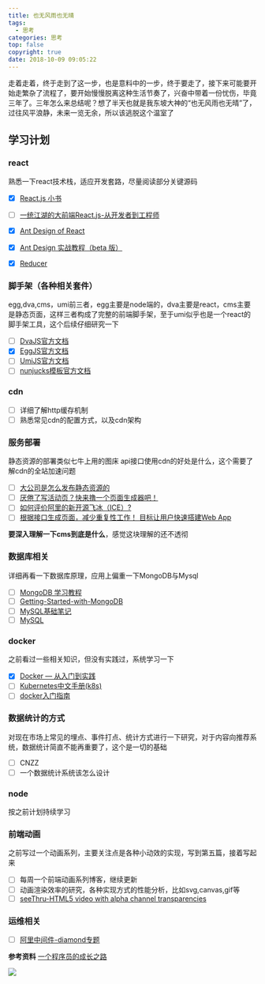 ```yaml
---
title: 也无风雨也无晴
tags:
  - 思考
categories: 思考
top: false
copyright: true
date: 2018-10-09 09:05:22
---
```

走着走着，终于走到了这一步，也是意料中的一步，终于要走了，接下来可能要开始走繁杂了流程了，要开始慢慢脱离这种生活节奏了，兴奋中带着一份忧伤，毕竟三年了。三年怎么来总结呢？想了半天也就是我东坡大神的“也无风雨也无晴”了，过往风平浪静，未来一览无余，所以该逃脱这个温室了
<!--more-->

## 学习计划

### react
熟悉一下react技术栈，适应开发套路，尽量阅读部分关键源码
- [x] [React.js 小书](http://huziketang.mangojuice.top/books/react/lesson1)
- [ ] [一统江湖的大前端React.js-从开发者到工程师](https://zhuanlan.zhihu.com/p/41127320)
- [x] [Ant Design of React](https://ant.design/docs/react/introduce-cn)
- [x] [Ant Design 实战教程（beta 版）](https://www.yuque.com/ant-design/course/intro)
- [x] [Reducer](https://cn.redux.js.org/docs/basics/Reducers.html)


### 脚手架（各种相关套件）
egg,dva,cms，umi前三者，egg主要是node端的，dva主要是react，cms主要是静态页面，这样三者构成了完整的前端脚手架，至于umi似乎也是一个react的脚手架工具，这个后续仔细研究一下
- [ ] [DvaJS官方文档](https://dvajs.com/guide/concepts.html)
- [x] [EggJS官方文档](https://eggjs.org/zh-cn/intro/)
- [ ] [UmiJS官方文档](https://umijs.org/zh/guide/)
- [ ] [nunjucks模板官方文档](http://mozilla.github.io/nunjucks/cn/templating.html)

### cdn
- [ ] 详细了解http缓存机制
- [ ] 熟悉常见cdn的配置方式，以及cdn架构

### 服务部署
静态资源的部署类似七牛上用的图床
api接口使用cdn的好处是什么，这个需要了解cdn的全站加速问题
- [ ] [大公司是怎么发布静态资源的](https://segmentfault.com/a/1190000007122250)
- [ ] [厌倦了写活动页？快来撸一个页面生成器吧！](https://juejin.im/post/5bd2f19051882526d14975d2)
- [ ] [如何评价阿里的新开源飞冰（ICE）?](https://www.zhihu.com/question/266499660)
- [ ] [根据接口生成页面，减少重复性工作！ 目标让用户快速搭建Web App](https://github.com/daycool/gen)

**要深入理解一下cms到底是什么**，感觉这块理解的还不透彻

### 数据库相关
详细再看一下数据库原理，应用上偏重一下MongoDB与Mysql
- [ ] [MongoDB 学习教程](https://piaosanlang.gitbooks.io/mongodb/content/)
- [ ] [Getting-Started-with-MongoDB](https://jockchou.gitbooks.io/getting-started-with-mongodb/content/)
- [ ] [MySQL基础笔记](https://cxiaodian.gitbooks.io/mysql/content/)
- [ ] [MySQL](https://jasonsimple.gitbooks.io/mysql/content/)

### docker
之前看过一些相关知识，但没有实践过，系统学习一下
- [x] [Docker — 从入门到实践](https://docker_practice.gitee.io/)
- [ ] [Kubernetes中文手册(k8s)](https://www.kubernetes.org.cn/docs)
- [ ] [docker入门指南](https://legacy.gitbook.com/book/hfpp2012/docker/details)

### 数据统计的方式
对现在市场上常见的埋点、事件打点、统计方式进行一下研究，对于内容向推荐系统，数据统计简直不能再重要了，这个是一切的基础

- [ ] CNZZ
- [ ] 一个数据统计系统该怎么设计

### node
按之前计划持续学习

### 前端动画
之前写过一个动画系列，主要关注点是各种小动效的实现，写到第五篇，接着写起来
- [ ] 每周一个前端动画系列博客，继续更新
- [ ] 动画渲染效率的研究，各种实现方式的性能分析，比如svg,canvas,gif等
- [ ] [seeThru-HTML5 video with alpha channel transparencies](https://github.com/m90/seeThru)

### 运维相关
- [ ] [阿里中间件-diamond专题](http://jm.taobao.org/2012/04/17/diamond-1-intro/)

**参考资料**
[一个程序员的成长之路](https://github.com/fouber/blog/issues/41)

![](http://oankigr4l.bkt.clouddn.com/wexin.png)